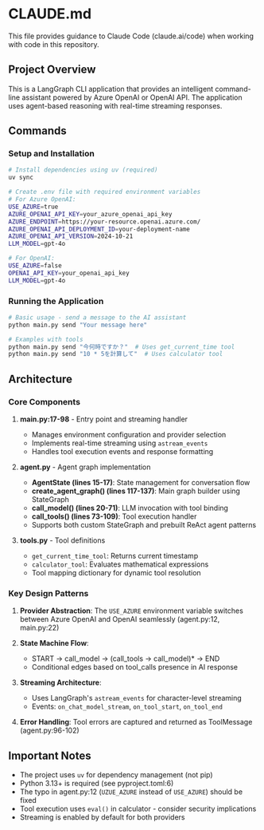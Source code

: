 # CLAUDE.md

This file provides guidance to Claude Code (claude.ai/code) when working with code in this repository.

## Project Overview

This is a LangGraph CLI application that provides an intelligent command-line assistant powered by Azure OpenAI or OpenAI API. The application uses agent-based reasoning with real-time streaming responses.

## Commands

### Setup and Installation
```bash
# Install dependencies using uv (required)
uv sync

# Create .env file with required environment variables
# For Azure OpenAI:
USE_AZURE=true
AZURE_OPENAI_API_KEY=your_azure_openai_api_key
AZURE_ENDPOINT=https://your-resource.openai.azure.com/
AZURE_OPENAI_API_DEPLOYMENT_ID=your-deployment-name
AZURE_OPENAI_API_VERSION=2024-10-21
LLM_MODEL=gpt-4o

# For OpenAI:
USE_AZURE=false
OPENAI_API_KEY=your_openai_api_key
LLM_MODEL=gpt-4o
```

### Running the Application
```bash
# Basic usage - send a message to the AI assistant
python main.py send "Your message here"

# Examples with tools
python main.py send "今何時ですか？"  # Uses get_current_time tool
python main.py send "10 * 5を計算して"  # Uses calculator tool
```

## Architecture

### Core Components

1. **main.py:17-98** - Entry point and streaming handler
   - Manages environment configuration and provider selection
   - Implements real-time streaming using `astream_events`
   - Handles tool execution events and response formatting

2. **agent.py** - Agent graph implementation
   - **AgentState (lines 15-17)**: State management for conversation flow
   - **create_agent_graph() (lines 117-137)**: Main graph builder using StateGraph
   - **call_model() (lines 20-71)**: LLM invocation with tool binding
   - **call_tools() (lines 73-109)**: Tool execution handler
   - Supports both custom StateGraph and prebuilt ReAct agent patterns

3. **tools.py** - Tool definitions
   - `get_current_time_tool`: Returns current timestamp
   - `calculator_tool`: Evaluates mathematical expressions
   - Tool mapping dictionary for dynamic tool resolution

### Key Design Patterns

1. **Provider Abstraction**: The `USE_AZURE` environment variable switches between Azure OpenAI and OpenAI seamlessly (agent.py:12, main.py:22)

2. **State Machine Flow**: 
   - START → call_model → (call_tools → call_model)* → END
   - Conditional edges based on tool_calls presence in AI response

3. **Streaming Architecture**: 
   - Uses LangGraph's `astream_events` for character-level streaming
   - Events: `on_chat_model_stream`, `on_tool_start`, `on_tool_end`

4. **Error Handling**: Tool errors are captured and returned as ToolMessage (agent.py:96-102)

## Important Notes

- The project uses `uv` for dependency management (not pip)
- Python 3.13+ is required (see pyproject.toml:6)
- The typo in agent.py:12 (`UZUE_AZURE` instead of `USE_AZURE`) should be fixed
- Tool execution uses `eval()` in calculator - consider security implications
- Streaming is enabled by default for both providers